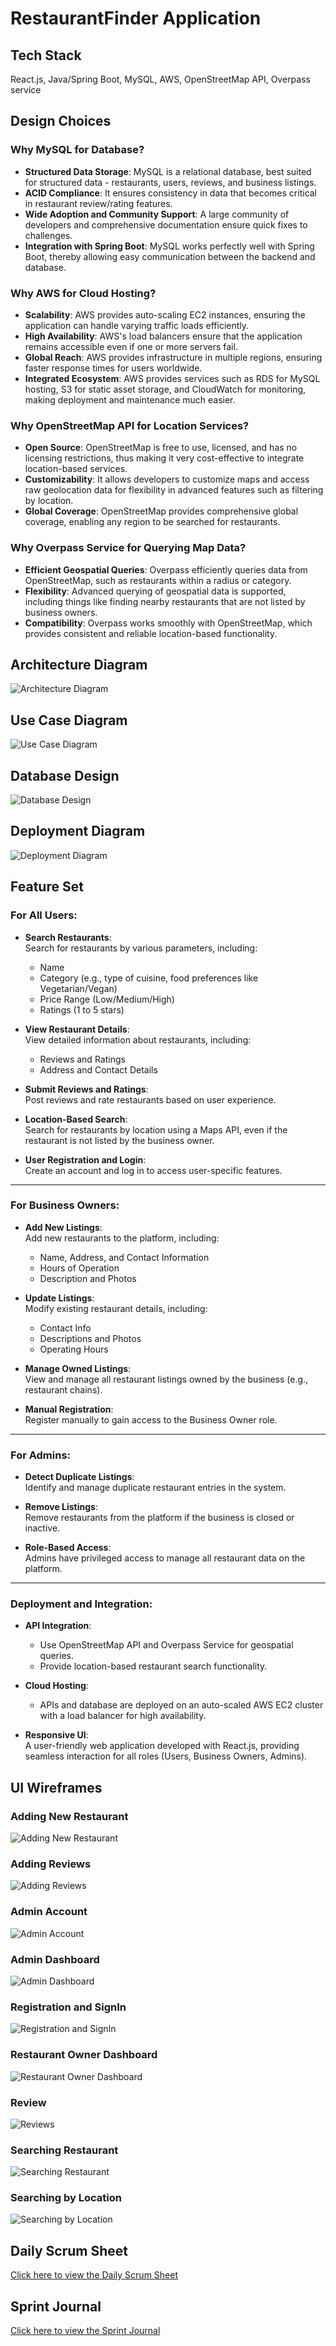 # RestaurantFinder Application
## Tech Stack
React.js, Java/Spring Boot, MySQL, AWS, OpenStreetMap API, Overpass service

## Design Choices

### Why MySQL for Database?
- **Structured Data Storage**: MySQL is a relational database, best suited for structured data - restaurants, users, reviews, and business listings.
- **ACID Compliance**: It ensures consistency in data that becomes critical in restaurant review/rating features.
- **Wide Adoption and Community Support**: A large community of developers and comprehensive documentation ensure quick fixes to challenges.
- **Integration with Spring Boot**: MySQL works perfectly well with Spring Boot, thereby allowing easy communication between the backend and database.

### Why AWS for Cloud Hosting?
- **Scalability**: AWS provides auto-scaling EC2 instances, ensuring the application can handle varying traffic loads efficiently.
- **High Availability**: AWS's load balancers ensure that the application remains accessible even if one or more servers fail.
- **Global Reach**: AWS provides infrastructure in multiple regions, ensuring faster response times for users worldwide.
- **Integrated Ecosystem**: AWS provides services such as RDS for MySQL hosting, S3 for static asset storage, and CloudWatch for monitoring, making deployment and maintenance much easier.

### Why OpenStreetMap API for Location Services?
- **Open Source**: OpenStreetMap is free to use, licensed, and has no licensing restrictions, thus making it very cost-effective to integrate location-based services.
- **Customizability**: It allows developers to customize maps and access raw geolocation data for flexibility in advanced features such as filtering by location.
- **Global Coverage**: OpenStreetMap provides comprehensive global coverage, enabling any region to be searched for restaurants.

### Why Overpass Service for Querying Map Data?
- **Efficient Geospatial Queries**: Overpass efficiently queries data from OpenStreetMap, such as restaurants within a radius or category.
- **Flexibility**: Advanced querying of geospatial data is supported, including things like finding nearby restaurants that are not listed by business owners.
- **Compatibility**: Overpass works smoothly with OpenStreetMap, which provides consistent and reliable location-based functionality.

## Architecture Diagram
![Architecture Diagram](images/architecturediag.png)

## Use Case Diagram
![Use Case Diagram](images/UseCaseDiag.jpeg)

## Database Design
![Database Design](images/DBDesign.jpeg)

## Deployment Diagram
![Deployment Diagram](images/Deploymentdiag.jpeg)


## Feature Set

### For All Users:
- **Search Restaurants**:  
  Search for restaurants by various parameters, including:
  - Name
  - Category (e.g., type of cuisine, food preferences like Vegetarian/Vegan)
  - Price Range (Low/Medium/High)
  - Ratings (1 to 5 stars)

- **View Restaurant Details**:  
  View detailed information about restaurants, including:
  - Reviews and Ratings
  - Address and Contact Details

- **Submit Reviews and Ratings**:  
  Post reviews and rate restaurants based on user experience.

- **Location-Based Search**:  
  Search for restaurants by location using a Maps API, even if the restaurant is not listed by the business owner.

- **User Registration and Login**:  
  Create an account and log in to access user-specific features.

---

### For Business Owners:
- **Add New Listings**:  
  Add new restaurants to the platform, including:
  - Name, Address, and Contact Information
  - Hours of Operation
  - Description and Photos

- **Update Listings**:  
  Modify existing restaurant details, including:
  - Contact Info
  - Descriptions and Photos
  - Operating Hours

- **Manage Owned Listings**:  
  View and manage all restaurant listings owned by the business (e.g., restaurant chains).

- **Manual Registration**:  
  Register manually to gain access to the Business Owner role.

---

### For Admins:
- **Detect Duplicate Listings**:  
  Identify and manage duplicate restaurant entries in the system.

- **Remove Listings**:  
  Remove restaurants from the platform if the business is closed or inactive.

- **Role-Based Access**:  
  Admins have privileged access to manage all restaurant data on the platform.

---

### Deployment and Integration:
- **API Integration**:  
  - Use OpenStreetMap API and Overpass Service for geospatial queries.
  - Provide location-based restaurant search functionality.

- **Cloud Hosting**:  
  - APIs and database are deployed on an auto-scaled AWS EC2 cluster with a load balancer for high availability.

- **Responsive UI**:  
  A user-friendly web application developed with React.js, providing seamless interaction for all roles (Users, Business Owners, Admins).


## UI Wireframes

### Adding New Restaurant
![Adding New Restaurant](UI%20Wireframes/Adding%20New%20Restaurant.jpeg)

### Adding Reviews
![Adding Reviews](UI%20Wireframes/Adding-Reviews.jpeg)

### Admin Account
![Admin Account](UI%20Wireframes/Admin-Account.jpeg)

### Admin Dashboard
![Admin Dashboard](UI%20Wireframes/Admin-Dashboard.jpeg)

### Registration and SignIn
![Registration and SignIn](UI%20Wireframes/Registration%20and%20SignIn.jpeg)

### Restaurant Owner Dashboard
![Restaurant Owner Dashboard](UI%20Wireframes/RestaurantOwner-Dashboard.jpeg)

### Review
![Reviews](UI%20Wireframes/Reviews.jpeg)

### Searching Restaurant
![Searching Restaurant](UI%20Wireframes/Searching%20Restaurant.jpeg)

### Searching by Location
![Searching by Location](UI%20Wireframes/Searching%20by%20Location.jpeg)

## Daily Scrum Sheet
[Click here to view the Daily Scrum Sheet](DAILYSCRUMSHEET_TeamABHR.xlsx)

## Sprint Journal
[Click here to view the Sprint Journal](Journal-ABHR.pdf)
